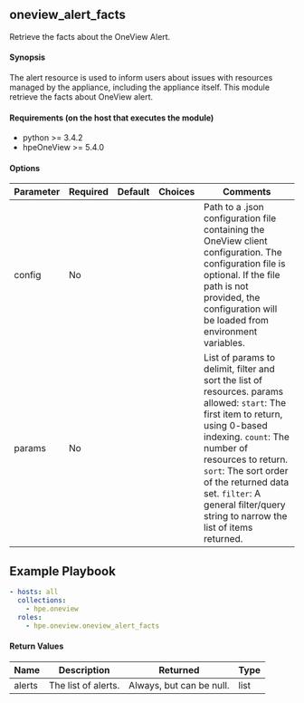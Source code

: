 ## oneview_alert_facts
Retrieve the facts about the OneView Alert.

#### Synopsis
 The alert resource is used to inform users about issues with resources managed by the appliance, including the appliance itself. This module retrieve the facts about OneView alert.

#### Requirements (on the host that executes the module)
  * python >= 3.4.2
  * hpeOneView >= 5.4.0

#### Options

| Parameter     | Required    | Default  | Choices    | Comments |
| ------------- |-------------| ---------|----------- |--------- |
| config  |   No  |  | |  Path to a .json configuration file containing the OneView client configuration. The configuration file is optional. If the file path is not provided, the configuration will be loaded from environment variables.  |
| params  |   No  |  | |  List of params to delimit, filter and sort the list of resources.  params allowed: `start`: The first item to return, using 0-based indexing. `count`: The number of resources to return. `sort`: The sort order of the returned data set.  `filter`: A general filter/query string to narrow the list of items returned.|


## Example Playbook
 
```yaml
- hosts: all
  collections:
    - hpe.oneview
  roles:
    - hpe.oneview.oneview_alert_facts
```

#### Return Values

| Name          | Description  | Returned | Type       |
| ------------- |-------------| ---------|----------- |
| alerts   | The list of alerts. |  Always, but can be null. |  list |